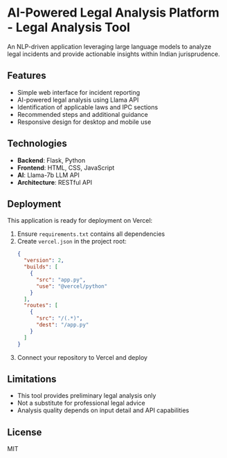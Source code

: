 # AI-Powered Legal Analysis Platform - Legal Analysis Tool

An NLP-driven application leveraging large language models to analyze legal incidents and provide actionable insights within Indian jurisprudence.

## Features

- Simple web interface for incident reporting
- AI-powered legal analysis using Llama API
- Identification of applicable laws and IPC sections
- Recommended steps and additional guidance
- Responsive design for desktop and mobile use

## Technologies

- **Backend**: Flask, Python
- **Frontend**: HTML, CSS, JavaScript
- **AI**: Llama-7b LLM API
- **Architecture**: RESTful API

## Deployment

This application is ready for deployment on Vercel:

1. Ensure `requirements.txt` contains all dependencies
2. Create `vercel.json` in the project root:
   ```json
   {
     "version": 2,
     "builds": [
       {
         "src": "app.py",
         "use": "@vercel/python"
       }
     ],
     "routes": [
       {
         "src": "/(.*)",
         "dest": "/app.py"
       }
     ]
   }
   ```
3. Connect your repository to Vercel and deploy

## Limitations

- This tool provides preliminary legal analysis only
- Not a substitute for professional legal advice
- Analysis quality depends on input detail and API capabilities

## License

MIT
